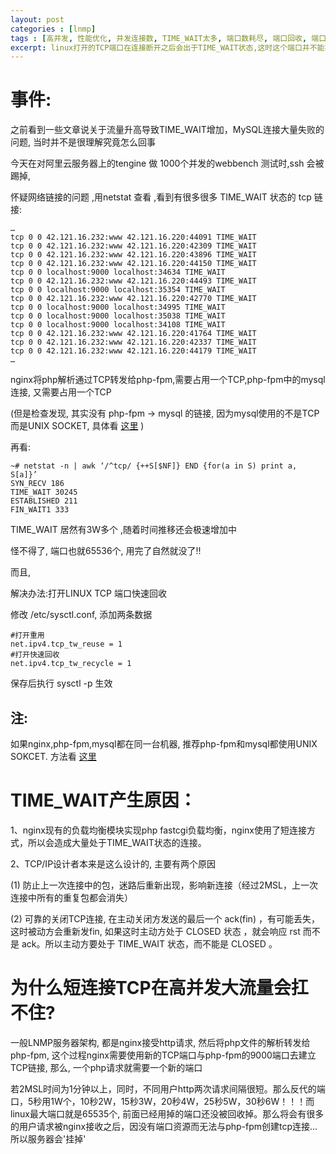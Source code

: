 ```yaml
---
layout: post
categories : [lnmp]
tags : [高并发, 性能优化, 并发连接数, TIME_WAIT太多, 端口数耗尽, 端口回收, 端口不够用,]
excerpt: linux打开的TCP端口在连接断开之后会出于TIME_WAIT状态,这时这个端口并不能被其他程序申请并使用,如果连接数过多时,端口会有不够用的情况
---
```



事件:
=====

之前看到一些文章说关于流量升高导致TIME_WAIT增加，MySQL连接大量失败的问题, 当时并不是很理解究竟怎么回事

今天在对阿里云服务器上的tengine 做 1000个并发的webbench 测试时,ssh 会被踢掉,

怀疑网络链接的问题 ,用netstat 查看 ,看到有很多很多 TIME_WAIT 状态的 tcp 链接:

    …
    tcp 0 0 42.121.16.232:www 42.121.16.220:44091 TIME_WAIT
    tcp 0 0 42.121.16.232:www 42.121.16.220:42309 TIME_WAIT
    tcp 0 0 42.121.16.232:www 42.121.16.220:43896 TIME_WAIT
    tcp 0 0 42.121.16.232:www 42.121.16.220:44150 TIME_WAIT
    tcp 0 0 localhost:9000 localhost:34634 TIME_WAIT
    tcp 0 0 42.121.16.232:www 42.121.16.220:44493 TIME_WAIT
    tcp 0 0 localhost:9000 localhost:35354 TIME_WAIT
    tcp 0 0 42.121.16.232:www 42.121.16.220:42770 TIME_WAIT
    tcp 0 0 localhost:9000 localhost:34995 TIME_WAIT
    tcp 0 0 localhost:9000 localhost:35038 TIME_WAIT
    tcp 0 0 localhost:9000 localhost:34108 TIME_WAIT
    tcp 0 0 42.121.16.232:www 42.121.16.220:41764 TIME_WAIT
    tcp 0 0 42.121.16.232:www 42.121.16.220:42337 TIME_WAIT
    tcp 0 0 42.121.16.232:www 42.121.16.220:44179 TIME_WAIT
    …

nginx将php解析通过TCP转发给php-fpm,需要占用一个TCP,php-fpm中的mysql连接, 又需要占用一个TCP

(但是检查发现, 其实没有 php-fpm -> mysql 的链接, 因为mysql使用的不是TCP而是UNIX SOCKET, 具体看 [这里](/php/2012/07/17/php-fpm%20%E4%BD%BF%E7%94%A8%20%E6%95%88%E7%8E%87%E6%9B%B4%E9%AB%98%E7%9A%84unix%20socket) )

再看:

    ~# netstat -n | awk ‘/^tcp/ {++S[$NF]} END {for(a in S) print a, S[a]}’
    SYN_RECV 186
    TIME_WAIT 30245
    ESTABLISHED 211
    FIN_WAIT1 333

TIME_WAIT 居然有3W多个 ,随着时间推移还会极速增加中

怪不得了, 端口也就65536个, 用完了自然就没了!!

而且,

解决办法:打开LINUX TCP 端口快速回收

修改 /etc/sysctl.conf, 添加两条数据

    #打开重用
    net.ipv4.tcp_tw_reuse = 1
    #打开快速回收
    net.ipv4.tcp_tw_recycle = 1

保存后执行 sysctl -p 生效

注:
------

如果nginx,php-fpm,mysql都在同一台机器, 推荐php-fpm和mysql都使用UNIX SOKCET. 方法看 [这里](/php/2012/07/17/php-fpm%20%E4%BD%BF%E7%94%A8%20%E6%95%88%E7%8E%87%E6%9B%B4%E9%AB%98%E7%9A%84unix%20socket)

TIME_WAIT产生原因：
=====

1、nginx现有的负载均衡模块实现php fastcgi负载均衡，nginx使用了短连接方式，所以会造成大量处于TIME_WAIT状态的连接。

2、TCP/IP设计者本来是这么设计的, 主要有两个原因

(1) 防止上一次连接中的包，迷路后重新出现，影响新连接（经过2MSL，上一次连接中所有的重复包都会消失）

(2) 可靠的关闭TCP连接, 在主动关闭方发送的最后一个 ack(fin) ，有可能丢失，这时被动方会重新发fin, 如果这时主动方处于 CLOSED 状态 ，就会响应 rst 而不是 ack。所以主动方要处于 TIME_WAIT 状态，而不能是 CLOSED 。

为什么短连接TCP在高并发大流量会扛不住?
=====

一般LNMP服务器架构, 都是nginx接受http请求, 然后将php文件的解析转发给php-fpm, 这个过程nginx需要使用新的TCP端口与php-fpm的9000端口去建立TCP链接, 那么, 一个php请求就需要一个新的端口

若2MSL时间为1分钟以上，同时，不同用户http两次请求间隔很短。那么反代的端口，5秒用1W个，10秒2W，15秒3W，20秒4W，25秒5W，30秒6W！！！而linux最大端口就是65535个, 前面已经用掉的端口还没被回收掉。那么将会有很多的用户请求被nginx接收之后，因没有端口资源而无法与php-fpm创建tcp连接... 所以服务器会'挂掉'

